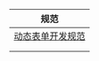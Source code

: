 | 规范                                        | 
| ------------------------------------------- |
| [动态表单开发规范](./动态表单开发规范.md)    |
|                                             |
|                                             |
